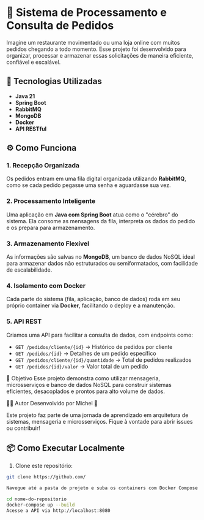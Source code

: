 # 🧠 Sistema de Processamento e Consulta de Pedidos

Imagine um restaurante movimentado ou uma loja online com muitos pedidos chegando a todo momento. Esse projeto foi desenvolvido para organizar, processar e armazenar essas solicitações de maneira eficiente, confiável e escalável.

## 🚀 Tecnologias Utilizadas

- **Java 21**
- **Spring Boot**
- **RabbitMQ**
- **MongoDB**
- **Docker**
- **API RESTful**

## ⚙️ Como Funciona

### 1. Recepção Organizada
Os pedidos entram em uma fila digital organizada utilizando **RabbitMQ**, como se cada pedido pegasse uma senha e aguardasse sua vez.

### 2. Processamento Inteligente
Uma aplicação em **Java com Spring Boot** atua como o "cérebro" do sistema. Ela consome as mensagens da fila, interpreta os dados do pedido e os prepara para armazenamento.

### 3. Armazenamento Flexível
As informações são salvas no **MongoDB**, um banco de dados NoSQL ideal para armazenar dados não estruturados ou semiformatados, com facilidade de escalabilidade.

### 4. Isolamento com Docker
Cada parte do sistema (fila, aplicação, banco de dados) roda em seu próprio container via **Docker**, facilitando o deploy e a manutenção.

### 5. API REST
Criamos uma API para facilitar a consulta de dados, com endpoints como:

- `GET /pedidos/cliente/{id}` → Histórico de pedidos por cliente  
- `GET /pedidos/{id}` → Detalhes de um pedido específico  
- `GET /pedidos/cliente/{id}/quantidade` → Total de pedidos realizados  
- `GET /pedidos/{id}/valor` → Valor total de um pedido



  
📌 Objetivo
Esse projeto demonstra como utilizar mensageria, microsserviços e banco de dados NoSQL para construir sistemas eficientes, desacoplados e prontos para alto volume de dados.



👨‍💻 Autor
Desenvolvido por Michel 🚀

Este projeto faz parte de uma jornada de aprendizado em arquitetura de sistemas, mensageria e microsserviços. Fique à vontade para abrir issues ou contribuir!

## 📦 Como Executar Localmente

1. Clone este repositório:

```bash
git clone https://github.com/

Navegue até a pasta do projeto e suba os containers com Docker Compose:

cd nome-do-repositorio
docker-compose up --build
Acesse a API via http://localhost:8080

